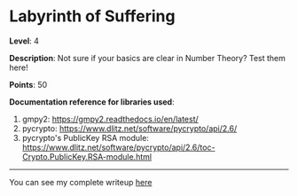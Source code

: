 # Labyrinth of Suffering

**Level**: 4  
  
**Description**: Not sure if your basics are clear in Number Theory? Test them here!  
  
**Points**: 50  
  

**Documentation reference for libraries used**:
1. gmpy2: https://gmpy2.readthedocs.io/en/latest/
2. pycrypto: https://www.dlitz.net/software/pycrypto/api/2.6/
3. pycrypto's PublicKey RSA module: https://www.dlitz.net/software/pycrypto/api/2.6/toc-Crypto.PublicKey.RSA-module.html

- - -

You can see my complete writeup [here](https://zealzenith.wixsite.com/zsquare/post/labyrinth-of-suffering-number-theory-basics-tested-here)
